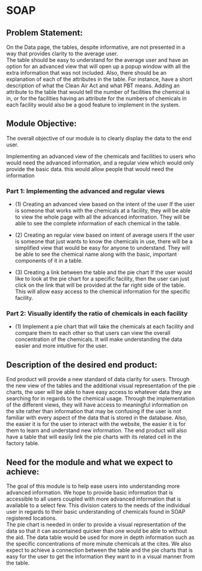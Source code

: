 # SOAP

## Problem Statement:    
On the Data page, the tables, despite informative, are not presented in a way that provides clarity to the average user.  
The table should be easy to understand for the average user and have an option for an advanced view that will open up a popup 
window with all the extra information that was not included.  Also, there should be an explanation of each of the attributes
in the table.  For instance, have a short description of what the Clean Air Act and what PBT means. Adding an attribute to the 
table that would tell the number of facilities the chemical is in, or for the facilities having an attribute for the numbers of 
chemicals in each facility would also be a good feature to implement in the system.  
                        
## Module Objective:                    
The overall objective of our module is to clearly display the data to the end user.  

Implementing an advanced view of the chemicals and facilities to users who would need the advanced information, and a regular 
view which would only provide the basic data. this would allow people that would need the information 


### Part 1: Implementing the advanced and regular views    

- (1)  Creating an advanced view based on the intent of the user
If the user is someone that works with the chemicals at a facility, they will be able to view the whole page with 
all the advanced information. They will be able to see the complete information of each chemical in the table.

- (2)  Creating an regular view based on intent of average users
If the user is someone that just wants to know the chemicals in use, there will be a simplified view that would be easy 
for anyone to understand. They will be able to see the chemical name along with the basic, important components of it in a table.

- (3) Creating a link between the table and the pie chart
If the user would like to look at the pie chart for a specific facility, then the user can just click on the link that will 
be provided at the far right side of the table.  This will allow easy access to the chemical information for the specific facility.  


### Part 2: Visually identify the ratio of chemicals in each facility

- (1)  Implement a pie chart that will take the chemicals at each facility and compare them to each other so that users can view 
the overall concentration of the chemicals.  It will make understanding the data easier and more intuitive for the user.    
                
## Description of the desired end product:
End product will provide a new standard of data clarity for users.  Through the new view of the tables and the additional 
visual representation of the pie charts, the user will be able to have easy access to whatever data they are searching for in 
regards to the chemical usage.  Through the implementation of the different views, they will have access to meaningful information 
on the site rather than information that may be confusing if the user is not familiar with every aspect of the data that is stored 
in the database.  Also, the easier it is for the user to interact with the website, the easier it is for them to learn and understand
new information. The end product will also have a table that will easily link the pie charts with its related cell in the factory 
table.  
                                
## Need for the module and what we expect to achieve:    
The goal of this module is to help ease users into understanding more advanced information. We hope to provide basic information
that is accessible to all users coupled with more advanced information that is available to a select few.  This division caters
to the needs of the individual user in regards to their basic understanding of chemicals found in SOAP registered locations.  
The pie chart is needed in order to provide a visual representation of the data so that it can ascertained quicker than one would
be able to without the aid.  The data table would be used for more in depth information such as the specific concentrations of more
minute chemicals at the cites.  We also expect to achieve a connection between the table and the pie charts that is easy for the user to get the information they want to in a visual manner from the table. 

